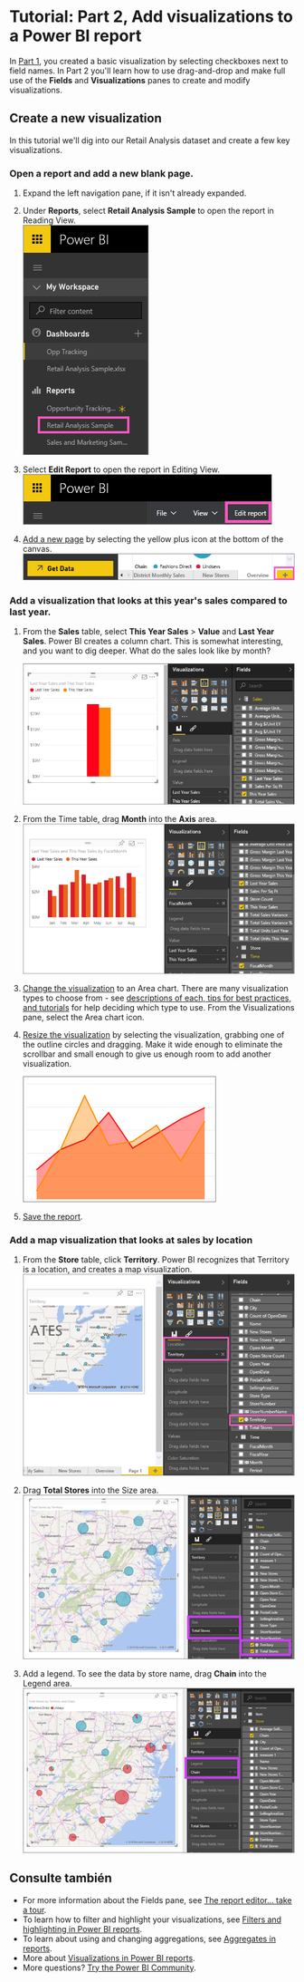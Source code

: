 <properties
   pageTitle="Tutorial: Part 2, Add visualizations to a Power BI report"
   description="Tutorial: Part 2, Add visualizations to a Power BI report"
   services="powerbi"
   documentationCenter=""
   authors="mihart"
   manager="mblythe"
   backup=""
   editor=""
   tags=""
   qualityFocus="no"
   qualityDate=""/>

<tags
   ms.service="powerbi"
   ms.devlang="NA"
   ms.topic="article"
   ms.tgt_pltfrm="NA"
   ms.workload="powerbi"
   ms.date="10/08/2016"
   ms.author="mihart"/>

# Tutorial: Part 2, Add visualizations to a Power BI report  

In <bpt id="p1">[</bpt>Part 1<ept id="p1">](https://powerbi.uservoice.com/knowledgebase/articles/441777-part-i-add-visualizations-to-a-power-bi-report)</ept>, you created a basic visualization by selecting checkboxes next to field names.  In Part 2 you'll learn how to use drag-and-drop and make full use of the <bpt id="p1">**</bpt>Fields<ept id="p1">**</ept> and <bpt id="p2">**</bpt>Visualizations<ept id="p2">**</ept> panes to create and modify visualizations.

## Create a new visualization  
In this tutorial we'll dig into our Retail Analysis dataset and create a few key visualizations.

### Open a report and add a new blank page.  
1.  Expand the left navigation pane, if it isn't already expanded.

2.  Under <bpt id="p1">**</bpt>Reports<ept id="p1">**</ept>, select <bpt id="p2">**</bpt>Retail Analysis Sample<ept id="p2">**</ept> to open the report in Reading View.  
    ![](media/powerbi-service-add-visualizations-to-a-report-ii/RetailAnalySampleReport.png)

3.  Select <bpt id="p1">**</bpt>Edit Report<ept id="p1">**</ept> to open the report in Editing View.  
    ![](media/powerbi-service-add-visualizations-to-a-report-ii/EditReport1.png)

4.  <bpt id="p1">[</bpt>Add a new page<ept id="p1">](powerbi-service-add-a-page-to-a-report.md)</ept> by selecting the yellow plus icon at the bottom of the canvas.  
    ![](media/powerbi-service-add-visualizations-to-a-report-ii/PBI_addReportPage.png)

### Add a visualization that looks at this year's sales compared to last year.  
1.  From the <bpt id="p1">**</bpt>Sales<ept id="p1">**</ept> table, select <bpt id="p2">**</bpt>This Year Sales<ept id="p2">**</ept><ph id="ph1"> &gt; </ph><bpt id="p3">**</bpt>Value<ept id="p3">**</ept> and <bpt id="p4">**</bpt>Last Year Sales<ept id="p4">**</ept>. Power BI creates a column chart.  This is somewhat interesting, and you want to dig deeper. What do the sales look like by month?  

    ![](media/powerbi-service-add-visualizations-to-a-report-ii/PBI_Part2_4b.png)

2.  From the Time table, drag <bpt id="p1">**</bpt>Month<ept id="p1">**</ept> into the <bpt id="p2">**</bpt>Axis<ept id="p2">**</ept> area.  
  ![](media/powerbi-service-add-visualizations-to-a-report-ii/PBI_Part2_5new.png)

3.  <bpt id="p1">[</bpt>Change the visualization<ept id="p1">](powerbi-service-change-the-type-of-visualization-in-a-report.md)</ept> to an Area chart.  There are many visualization types to choose from - see <bpt id="p1">[</bpt>descriptions of each, tips for best practices, and tutorials<ept id="p1">](powerbi-service-visualization-types-for-reports-and-q-and-a.md)</ept> for help deciding which type to use. From the Visualizations pane, select the Area chart icon.

5.  <bpt id="p1">[</bpt>Resize the visualization<ept id="p1">](powerbi-service-move-and-resize-a-visualization.md)</ept> by selecting the visualization, grabbing one of the outline circles and dragging. Make it wide enough to eliminate the scrollbar and small enough to give us enough room to add another visualization.

    ![](media/powerbi-service-add-visualizations-to-a-report-ii/PBI_Part2_7b.png)

6.  <bpt id="p1">[</bpt>Save the report<ept id="p1">](powerbi-service-save-a-report.md)</ept>.

### Add a map visualization that looks at sales by location  
1.  From the <bpt id="p1">**</bpt>Store<ept id="p1">**</ept> table, click <bpt id="p2">**</bpt>Territory<ept id="p2">**</ept>. Power BI recognizes that Territory is a location, and creates a map visualization.  
    ![](media/powerbi-service-add-visualizations-to-a-report-ii/PBI_Part2_8new.png)

2.  Drag <bpt id="p1">**</bpt>Total Stores<ept id="p1">**</ept> into the Size area.  
    ![](media/powerbi-service-add-visualizations-to-a-report-ii/power-bi-add-visual-to-a-report.png)

3.  Add a legend.  To see the data by store name, drag <bpt id="p1">**</bpt>Chain<ept id="p1">**</ept> into the Legend area.  
    ![](media/powerbi-service-add-visualizations-to-a-report-ii/power-bi-add-visual-to-a-report-3.png)

## Consulte también  
-   For more information about the Fields pane, see <bpt id="p1">[</bpt>The report editor... take a tour<ept id="p1">](powerbi-service-the-report-editor-take-a-tour.md)</ept>.   
-   To learn how to filter and highlight your visualizations, see <bpt id="p1">[</bpt>Filters and highlighting in Power BI reports<ept id="p1">](powerbi-service-about-filters-and-highlighting-in-reports.md)</ept>.  
-   To learn about using and changing aggregations, see <bpt id="p1">[</bpt>Aggregates in reports<ept id="p1">](powerbi-service-aggregates.md)</ept>.  
-   More about <bpt id="p1">[</bpt>Visualizations in Power BI reports<ept id="p1">](powerbi-service-visualizations-for-reports.md)</ept>.  
-   More questions? <bpt id="p1">[</bpt>Try the Power BI Community<ept id="p1">](http://community.powerbi.com/)</ept>.
